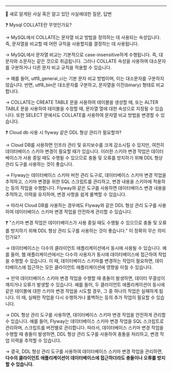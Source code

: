 
---

🍎 새로 알게된 사실 혹은 알고 있던 사실에대한 질문, 답변

❓ Mysql COLLATE란 무엇인가요?

→ MySQL에서 COLLATE는 문자열 비교 방법을 정의하는 데 사용되는 속성입니다. 즉, 문자열을 비교할 때 어떤 규칙을 사용할지를 결정하는 데 사용됩니다.

→ MySQL에서 문자열 비교는 기본적으로 case-insensitive하게 수행됩니다. 즉, 대문자와 소문자는 같은 것으로 취급됩니다. 그러나 COLLATE 속성을 사용하여 대소문자를 구분하거나 다른 문자 비교 규칙을 적용할 수 있습니다.

→ 예를 들어, utf8_general_ci는 기본 문자 비교 방법이며, 이는 대소문자를 구분하지 않습니다. 반면, utf8_bin은 대소문자를 구분하고, 문자열을 이진(binary) 형태로 비교합니다.

→ COLLATE는 CREATE TABLE 문을 사용하여 테이블을 생성할 때, 또는 ALTER TABLE 문을 사용하여 테이블을 수정할 때, 문자열 열에 대한 속성으로 지정될 수 있습니다. 또한 SELECT 문에서도 COLLATE를 사용하여 문자열 비교 방법을 변경할 수 있습니다.

❓ Cloud db 사용 시 flyway 같은 DDL 형상 관리가 필요할까?

→ Cloud DB를 사용하면 인프라 관리 및 유지보수를 크게 감소시킬 수 있지만, 여전히 데이터베이스 스키마 변경이 필요할 때가 있습니다. 이러한 스키마 변경 작업은 데이터베이스가 사용 중일 때도 수행될 수 있으므로 충돌 및 오류를 방지하기 위해 DDL 형상 관리 도구를 사용하는 것이 좋습니다.

→ Flyway는 데이터베이스 스키마 버전 관리 도구로, 데이터베이스 스키마 변경 작업을 추적하고, 스키마 변경을 위한 SQL 스크립트를 관리하고, 변경 내용을 스키마에 적용하는 등의 작업을 수행합니다. Flyway와 같은 도구를 사용하면 데이터베이스 변경 내용을 추적하고, 이력을 유지하며, 변경 사항을 쉽게 롤백할 수 있습니다.

→ 따라서 Cloud DB를 사용하는 경우에도 Flyway와 같은 DDL 형상 관리 도구를 사용하여 데이터베이스 스키마 변경 작업을 안전하게 관리할 수 있습니다.

❓ "스키마 변경 작업은 데이터베이스가 사용 중일 때도 수행될 수 있으므로 충돌 및 오류를 방지하기 위해 DDL 형상 관리 도구를 사용하는 것이 좋습니다." 이 정확히 무슨 의미인가요?

→ 데이터베이스는 다수의 클라이언트 애플리케이션에서 동시에 사용될 수 있습니다. 예를 들어, 웹 애플리케이션에서는 다수의 사용자가 동시에 데이터베이스에 접근하여 작업을 수행할 수 있습니다. 이 때, 데이터베이스 스키마를 변경하는 작업이 필요하면, 데이터베이스에 접근하는 모든 클라이언트 애플리케이션에 영향을 미칠 수 있습니다.

→ 만약 데이터베이스 스키마 변경 작업을 수행할 때 충돌이 발생하면, 데이터 무결성이 깨지거나 오류가 발생할 수 있습니다. 예를 들어, 두 클라이언트 애플리케이션이 동시에 같은 테이블에 대한 스키마 변경 작업을 시도할 경우, 그 중 하나의 작업은 실패하게 됩니다. 이 때, 실패한 작업을 다시 수행하거나 롤백하는 등의 추가 작업이 필요할 수 있습니다.

→ DDL 형상 관리 도구를 사용하면, 데이터베이스 스키마 변경 작업을 안전하게 관리할 수 있습니다. 예를 들어, Flyway는 데이터베이스 스키마 변경 작업을 SQL 스크립트로 관리하며, 스크립트를 버전별로 관리합니다. 따라서, 데이터베이스 스키마 변경 작업을 수행할 때 충돌이 발생하면, DDL 형상 관리 도구를 사용하여 충돌을 처리하고, 변경 작업 이력을 추적할 수 있습니다.

→ 결국, DDL 형상 관리 도구를 사용하여 데이터베이스 스키마 변경 작업을 관리하면, **다수의 클라이언트 애플리케이션이 데이터베이스에 접근하더라도 충돌이나 오류를 방지할 수 있습니다.**